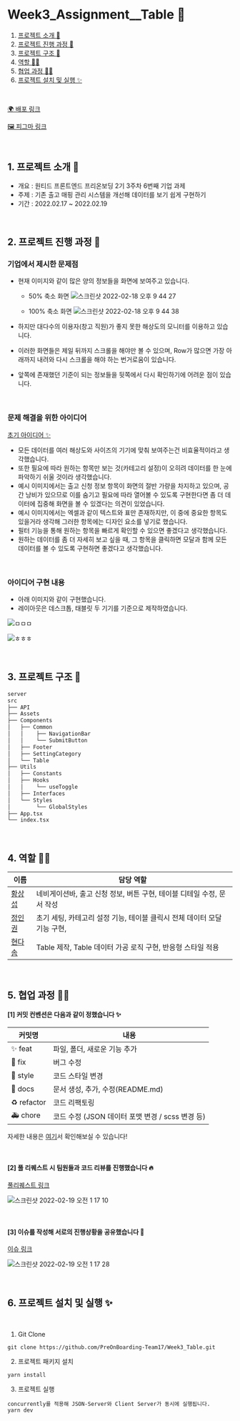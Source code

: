 # Week3_Assignment\_\_Table 📝

1. [프로젝트 소개 🚀](#1-프로젝트-소개-)
2. [프로젝트 진행 과정 📍](#2-프로젝트-진행-과정-)
3. [프로젝트 구조 🌲](#3-프로젝트-구조-)
4. [역할 👋🏻](#4-역할-)
5. [협업 과정 ✍🏻](#5-협업-과정-)
6. [프로젝트 설치 및 실행 ✨](#6-프로젝트-설치-및-실행-)

<br/>

[🌍 배포 링크](https://week3-table.herokuapp.com/)

[🖼 피그마 링크](https://www.figma.com/file/FiBRKXRGuUrwYbLWyiwY87/%EC%BD%9C%EB%A1%9C%EC%84%B8%EC%9B%80-%EC%BD%94%ED%8D%BC%EB%A0%88%EC%9D%B4%EC%85%98?node-id=0%3A1)

<br />

## 1. 프로젝트 소개 🚀

- 개요 : 원티드 프론트엔드 프리온보딩 2기 3주차 6번째 기업 과제
- 주제 : 기존 출고 매핑 관리 시스템을 개선해 데이터를 보기 쉽게 구현하기
- 기간 : 2022.02.17 ~ 2022.02.19

<br />

## 2. 프로젝트 진행 과정 📍

### 기업에서 제시한 문제점

- 현재 이미지와 같이 많은 양의 정보들을 화면에 보여주고 있습니다.

  - 50% 축소 화면
  ![스크린샷 2022-02-18 오후 9 44 27](https://user-images.githubusercontent.com/98322239/154685398-d3e39070-47bd-49ed-9fe3-caccc2ec78f7.png)

  - 100% 축소 화면
  ![스크린샷 2022-02-18 오후 9 44 38](https://user-images.githubusercontent.com/98322239/154685437-cc8058df-fe47-456e-bbcc-8a713a44c0b3.png)


- 하지만 대다수의 이용자(창고 직원)가 좋지 못한 해상도의 모니터를 이용하고 있습니다.
- 이러한 화면들은 제일 뒤까지 스크롤을 해야만 볼 수 있으며, Row가 많으면 가장 아래까지 내려와 다시 스크롤을 해야 하는 번거로움이 있습니다.
- 앞쪽에 존재했던 기준이 되는 정보들을 뒷쪽에서 다시 확인하기에 어려운 점이 있습니다.

<br/>

### 문제 해결을 위한 아이디어

[초기 아이디어 ✨](https://onyx-limburger-373.notion.site/02-17-221120eece3840a6946ab355479246c7)

- 모든 데이터를 여러 해상도와 사이즈의 기기에 맞춰 보여주는건 비효율적이라고 생각했습니다.
- 또한 필요에 따라 원하는 항목만 보는 것(카테고리 설정)이 오히려 데이터를 한 눈에 파악하기 쉬울 것이라 생각했습니다.
- 예시 이미지에서는 출고 신청 정보 항목이 화면의 절반 가량을 차지하고 있으며, 공간 낭비가 있으므로 이를 숨기고 필요에 따라 열어볼 수 있도록 구현한다면 좀 더 데이터에 집중해 화면을 볼 수 있겠다는 의견이 있었습니다.
- 예시 이미지에서는 엑셀과 같이 텍스트와 표만 존재하지만, 이 중에 중요한 항목도 있을거라 생각해 그러한 항목에는 디자인 요소를 넣기로 했습니다.
- 필터 기능을 통해 원하는 항목을 빠르게 확인할 수 있으면 좋겠다고 생각했습니다.
- 원하는 데이터를 좀 더 자세히 보고 싶을 때, 그 항목을 클릭하면 모달과 함께 모든 데이터를 볼 수 있도록 구현하면 좋겠다고 생각했습니다.

<br/>

### 아이디어 구현 내용

- 아래 이미지와 같이 구현했습니다.
- 레이아웃은 데스크톱, 태블릿 두 기기를 기준으로 제작하였습니다.

![ㅁㅁㅁ](https://user-images.githubusercontent.com/98322239/154719602-97c50fcb-6cbe-444b-97bc-afbb005302e6.jpg)

![ㅎㅎㅎ](https://user-images.githubusercontent.com/98322239/154734462-a4803151-1a0c-42f3-9ef9-85170a4d3778.jpg)


<br />

## 3. 프로젝트 구조 🌲

```bash
server
src
├── API
├── Assets
├── Components
│   ├── Common
│   │    ├── NavigationBar
│   │    └── SubmitButton
│   ├── Footer
│   ├── SettingCategory
│   └── Table
├── Utils
│   ├── Constants
│   ├── Hooks
│   │    └── useToggle
│   ├── Interfaces
│   └── Styles
│        └── GlobalStyles
├── App.tsx
└── index.tsx

```

<br/>

## 4. 역할 👋🏻

| 이름                                       | 담당 역할                               |
| ------------------------------------------ | --------------------------------------- |
| [황상섭](https://github.com/sangseophwang) | 네비게이션바, 출고 신청 정보, 버튼 구현, 테이블 디테일 수정, 문서 작성 |
| [정인권](https://github.com/developjik)    | 초기 세팅, 카테고리 설정 기능, 테이블 클릭시 전체 데이터 모달 기능 구현,   |
| [현다솜](https://github.com/som-syom)      | Table 제작, Table 데이터 가공 로직 구현, 반응형 스타일 적용  |

<br/>

## 5. 협업 과정 ✍🏻

#### [1] 커밋 컨벤션은 다음과 같이 정했습니다 ✨

| 커밋명      | 내용                                             |
| ----------- | ------------------------------------------------ |
| ✨ feat     | 파일, 폴더, 새로운 기능 추가                     |
| 🐛 fix      | 버그 수정                                        |
| 💄 style    | 코드 스타일 변경                                 |
| 📝 docs     | 문서 생성, 추가, 수정(README.md)                 |
| ♻️ refactor | 코드 리팩토링                                    |
| 🚑️ chore   | 코드 수정 (JSON 데이터 포맷 변경 / scss 변경 등) |

자세한 내용은 [여기](https://github.com/PreOnBoarding-Team17/Week3_Table/issues/2)서 확인해보실 수 있습니다!

<br/>

#### [2] 풀 리퀘스트 시 팀원들과 코드 리뷰를 진행했습니다 🔥

[풀리퀘스트 링크](https://github.com/PreOnBoarding-Team17/Week3_Table/pulls?q=is%3Apr+is%3Aclosed)

![스크린샷 2022-02-19 오전 1 17 10](https://user-images.githubusercontent.com/98322239/154720831-a4260ddb-571e-4b95-bb62-551025f69923.png)

<br/>

#### [3] 이슈를 작성해 서로의 진행상황을 공유했습니다 👀

[이슈 링크](https://github.com/PreOnBoarding-Team17/Week3_Table/issues)

![스크린샷 2022-02-19 오전 1 17 28](https://user-images.githubusercontent.com/98322239/154720895-817caec5-2b0d-4c8e-ab85-92fc8b0608e2.png)

<br/>

## 6. 프로젝트 설치 및 실행 ✨

<br/>

1. Git Clone

```plaintext
git clone https://github.com/PreOnBoarding-Team17/Week3_Table.git
```

2. 프로젝트 패키지 설치

```plaintext
yarn install
```

3. 프로젝트 실행

```plaintext
concurrently를 적용해 JSON-Server와 Client Server가 동시에 실행됩니다.
yarn dev
```
